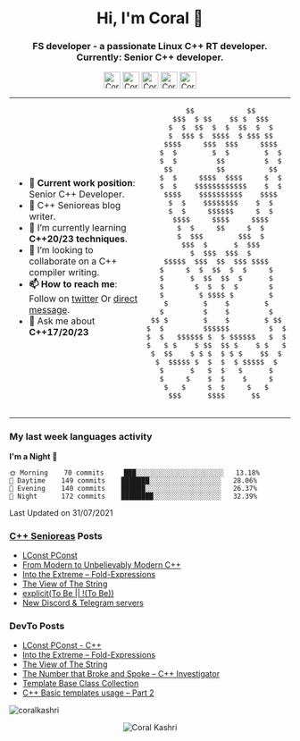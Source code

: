 <h1 align="center">Hi, I'm Coral 👋</h1>
<h3 align="center">FS developer - a passionate Linux C++ RT developer.<br>Currently: Senior C++ developer.</h3>

<p align="center">
<a href="https://dev.to/coralkashri" target="blank"><img align="center" src="https://cdn.jsdelivr.net/npm/simple-icons@3.0.1/icons/dev-dot-to.svg" alt="Coral Kashri" height="30" width="30" /></a>
<a href="https://twitter.com/koralkashri" target="blank"><img align="center" src="https://cdn.jsdelivr.net/npm/simple-icons@3.0.1/icons/twitter.svg" alt="Coral Kashri" height="30" width="30" /></a>
<a href="https://www.linkedin.com/in/coral-kashri-330b41162/" target="blank"><img align="center" src="https://cdn.jsdelivr.net/npm/simple-icons@3.0.1/icons/linkedin.svg" alt="Coral Kashri" height="30" width="30" /></a>
<a href="https://stackoverflow.com/users/8038186" target="blank"><img align="center" src="https://cdn.jsdelivr.net/npm/simple-icons@3.0.1/icons/stackoverflow.svg" alt="Coral Kashri" height="30" width="30" /></a>
<a href="https://www.reddit.com/u/CoralKashri?utm_medium=android_app&utm_source=share" target="blank"><img align="center" src="https://cdn.jsdelivr.net/npm/simple-icons@3.0.1/icons/reddit.svg" alt="Coral Kashri" height="30" width="30" /></a>
</p>

<table border="0">
    <tbody>
        <td>
            <ul>
                <li><b>💼 Current work position</b>: Senior C++ Developer.</li>
                <li>🔭 C++ Senioreas blog writer.</li>
                <li>🌱 I’m currently learning <b>C++20/23 techniques</b>.</li>
                <li>👯 I’m looking to collaborate on a C++ compiler writing.</li>
                <li><b>📫 How to reach me</b>: Follow on <a href="https://twitter.com/intent/user?&region=follow&screen_name=koralkashri&tw_p=followbutton">twitter</a> Or <a href="mailto:coralkashri@gmail.com">direct message</a>.</li>
                <li>💬 Ask me about <b>C++17/20/23</b></li>
            </ul>
        </td>
        <td>
            <pre>
         $$            $$
      $$$  $ $$    $$ $  $$$
     $  $  $$  $  $  $$  $  $
     $  $$$ $  $$$$  $ $$$ $$
    $$$$     $$$  $$$     $$$$
   $  $        $  $        $  $
   $  $         $$         $  $
    $$          $$          $$
   $  $     $$$$  $$$$     $  $
   $  $    $$$$$$$$$$$$    $  $
    $$$$    $$$$$$$$$$    $$$$
     $  $    $$$$$$$$    $  $
     $  $     $$$$$$     $  $
      $$$$     $$$$     $$$$
       $  $     $$     $  $
       $  $$$        $$$  $
        $$$  $      $  $$$
          $  $$$  $$$  $
    $$$$$  $$$  $$  $$$ $$$$
   $     $  $  $$  $  $     $
   $      $  $$  $$  $      $
   $       $  $  $  $       $
   $        $ $$$$ $        $
    $        $    $        $
   $         $    $         $
 $$ $        $    $        $ $$
$  $         $$$$$$         $  $
$  $   $$$$$$ $  $ $$$$$$   $  $
$   $ $    $ $$  $$ $    $ $   $
 $  $$    $ $ $  $ $ $    $$  $
  $  $$$$$ $  $  $  $ $$$$$  $
   $      $   $  $   $      $
   $     $    $  $    $     $
    $   $     $  $     $   $
     $$$      $$$$      $$
            </pre>
        </td>
    </tbody>
</table>


### My last week languages activity
<!--START_SECTION:waka-->
**I'm a Night 🦉** 

```text
🌞 Morning    70 commits     ███░░░░░░░░░░░░░░░░░░░░░░   13.18% 
🌆 Daytime    149 commits    ███████░░░░░░░░░░░░░░░░░░   28.06% 
🌃 Evening    140 commits    ██████░░░░░░░░░░░░░░░░░░░   26.37% 
🌙 Night      172 commits    ████████░░░░░░░░░░░░░░░░░   32.39%
```
Last Updated on 31/07/2021
<!--END_SECTION:waka-->

### [C++ Senioreas](https://cppsenioreas.wordpress.com/) Posts
<!-- CPP-SENIOREAS-POSTS:START -->
- [LConst PConst](https://cppsenioreas.wordpress.com/2023/07/17/lconst-pconst/)
- [From Modern to Unbelievably Modern C++](https://cppsenioreas.wordpress.com/2023/06/20/from-modern-to-unbelievably-modern-c/)
- [Into the Extreme – Fold-Expressions](https://cppsenioreas.wordpress.com/2023/05/22/into-the-extreme-fold-expressions/)
- [The View of The String](https://cppsenioreas.wordpress.com/2023/04/24/the-view-of-the-string/)
- [explicit&lpar;To Be || !&lpar;To Be&rpar;&rpar;](https://cppsenioreas.wordpress.com/2023/04/10/explicitto-be-to-be/)
- [New Discord &amp; Telegram servers](https://cppsenioreas.wordpress.com/2023/04/04/new-discord-and-telegram-servers/)
<!-- CPP-SENIOREAS-POSTS:END -->

### DevTo Posts
<!-- DevTo-POSTS:START -->
- [LConst PConst - C++](https://dev.to/coralkashri/lconst-pconst-bke)
- [Into the Extreme – Fold-Expressions](https://dev.to/coralkashri/into-the-extreme-fold-expressions-cfl)
- [The View of The String](https://dev.to/coralkashri/the-view-of-the-string-1895)
- [The Number that Broke and Spoke – C++ Investigator](https://dev.to/coralkashri/the-number-that-broke-and-spoke-c-investigator-o97)
- [Template Base Class Collection](https://dev.to/coralkashri/template-base-class-collection-2jel)
- [C++ Basic templates usage – Part 2](https://dev.to/coralkashri/basic-templates-usage-part-2-1had)
<!-- DevTo-POSTS:END -->

<!--<p>
         <img align="right" src="https://github-readme-stats.vercel.app/api/top-langs/?username=coralkashri&layout=compact&hide=html" alt="coralkashri" />
</p>-->
<p><img align="center" src="https://github-readme-stats.vercel.app/api?username=coralkashri&show_icons=true" alt="coralkashri" /></p>
<p align="center"> <img src="https://komarev.com/ghpvc/?username=coralkashri" alt="Coral Kashri" /> </p>
